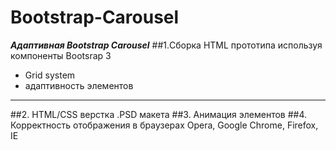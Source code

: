 # Bootstrap-Carousel
***Адаптивная Bootstrap Carousel***
##1.Сборка HTML прототипа используя компоненты Bootsrap 3 
-  Grid system
- адаптивность элементов
***
##2. HTML/CSS верстка .PSD макета
##3. Анимация элементов
##4. Корректность отображения в браузерах Opera, Google Chrome, Firefox, IE
